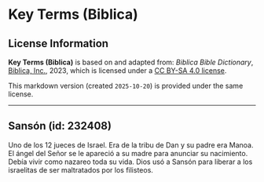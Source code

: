 # Key Terms (Biblica)

## License Information

**Key Terms (Biblica)** is based on and adapted from: _Biblica Bible Dictionary_, [Biblica, Inc.](https://www.biblica.com/), 2023, which is licensed under a [CC BY-SA 4.0 license](https://creativecommons.org/licenses/by-sa/4.0/legalcode.en).

This markdown version (created `2025-10-20`) is provided under the same license.



--------------------------------

## Sansón (id: 232408)

Uno de los 12 jueces de Israel. Era de la tribu de Dan y su padre era Manoa. El ángel del Señor se le apareció a su madre para anunciar su nacimiento. Debía vivir como nazareo toda su vida. Dios usó a Sansón para liberar a los israelitas de ser maltratados por los filisteos.


